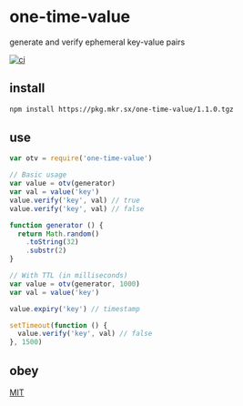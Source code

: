 # one-time-value

generate and verify ephemeral key-value pairs

[![ci](https://travis-ci.org/michaelrhodes/one-time-value.svg?branch=master)](https://travis-ci.org/michaelrhodes/one-time-value)

## install
```sh
npm install https://pkg.mkr.sx/one-time-value/1.1.0.tgz
```

## use
```js
var otv = require('one-time-value')

// Basic usage
var value = otv(generator)
var val = value('key')
value.verify('key', val) // true
value.verify('key', val) // false

function generator () {
  return Math.random()
    .toString(32)
    .substr(2)
}

// With TTL (in milliseconds)
var value = otv(generator, 1000)
var val = value('key')

value.expiry('key') // timestamp

setTimeout(function () {
  value.verify('key', val) // false
}, 1500)
```

## obey
[MIT](https://opensource.org/licenses/MIT)
